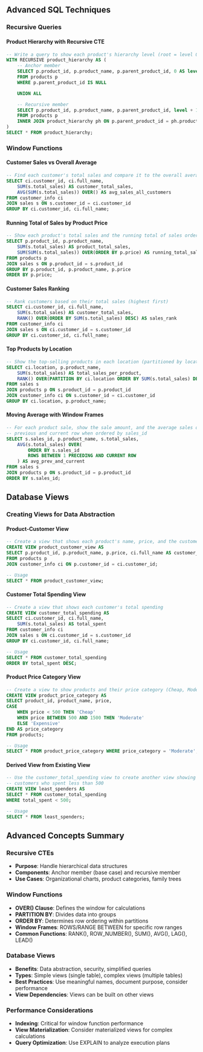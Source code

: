 ## Advanced SQL Techniques

### Recursive Queries

#### Product Hierarchy with Recursive CTE
```sql
-- Write a query to show each product's hierarchy level (root = level 0, children = 1, etc.) using a recursive CTE
WITH RECURSIVE product_hierarchy AS (
    -- Anchor member
    SELECT p.product_id, p.product_name, p.parent_product_id, 0 AS level
    FROM products p
    WHERE p.parent_product_id IS NULL

    UNION ALL

    -- Recursive member
    SELECT p.product_id, p.product_name, p.parent_product_id, level + 1
    FROM products p
    INNER JOIN product_hierarchy ph ON p.parent_product_id = ph.product_id
)
SELECT * FROM product_hierarchy;
```

### Window Functions

#### Customer Sales vs Overall Average
```sql
-- Find each customer's total sales and compare it to the overall average sales
SELECT ci.customer_id, ci.full_name,
    SUM(s.total_sales) AS customer_total_sales,
    AVG(SUM(s.total_sales)) OVER() AS avg_sales_all_customers
FROM customer_info ci
JOIN sales s ON s.customer_id = ci.customer_id
GROUP BY ci.customer_id, ci.full_name;
```

#### Running Total of Sales by Product Price
```sql
-- Show each product's total sales and the running total of sales ordered by product price
SELECT p.product_id, p.product_name,
    SUM(s.total_sales) AS product_total_sales,
    SUM(SUM(s.total_sales)) OVER(ORDER BY p.price) AS running_total_sales
FROM products p
JOIN sales s ON p.product_id = s.product_id
GROUP BY p.product_id, p.product_name, p.price
ORDER BY p.price;
```

#### Customer Sales Ranking
```sql
-- Rank customers based on their total sales (highest first)
SELECT ci.customer_id, ci.full_name,
    SUM(s.total_sales) AS customer_total_sales,
    RANK() OVER(ORDER BY SUM(s.total_sales) DESC) AS sales_rank
FROM customer_info ci
JOIN sales s ON ci.customer_id = s.customer_id
GROUP BY ci.customer_id, ci.full_name;
```

#### Top Products by Location
```sql
-- Show the top-selling products in each location (partitioned by location)
SELECT ci.location, p.product_name,
    SUM(s.total_sales) AS total_sales_per_product,
    RANK() OVER(PARTITION BY ci.location ORDER BY SUM(s.total_sales) DESC) AS rank_in_location
FROM sales s
JOIN products p ON s.product_id = p.product_id
JOIN customer_info ci ON s.customer_id = ci.customer_id
GROUP BY ci.location, p.product_name;
```

#### Moving Average with Window Frames
```sql
-- For each product sale, show the sale amount, and the average sales of the
-- previous and current row when ordered by sales_id
SELECT s.sales_id, p.product_name, s.total_sales,
    AVG(s.total_sales) OVER(
        ORDER BY s.sales_id
        ROWS BETWEEN 1 PRECEDING AND CURRENT ROW
    ) AS avg_prev_and_current
FROM sales s
JOIN products p ON s.product_id = p.product_id
ORDER BY s.sales_id;
```

## Database Views

### Creating Views for Data Abstraction

#### Product-Customer View
```sql
-- Create a view that shows each product's name, price, and the customer who bought it
CREATE VIEW product_customer_view AS
SELECT p.product_id, p.product_name, p.price, ci.full_name AS customer_name
FROM products p
JOIN customer_info ci ON p.customer_id = ci.customer_id;

-- Usage
SELECT * FROM product_customer_view;
```

#### Customer Total Spending View
```sql
-- Create a view that shows each customer's total spending
CREATE VIEW customer_total_spending AS
SELECT ci.customer_id, ci.full_name,
    SUM(s.total_sales) AS total_spent
FROM customer_info ci
JOIN sales s ON ci.customer_id = s.customer_id
GROUP BY ci.customer_id, ci.full_name;

-- Usage
SELECT * FROM customer_total_spending
ORDER BY total_spent DESC;
```

#### Product Price Category View
```sql
-- Create a view to show products and their price category (Cheap, Moderate, Expensive)
CREATE VIEW product_price_category AS
SELECT product_id, product_name, price,
CASE
    WHEN price < 500 THEN 'Cheap'
    WHEN price BETWEEN 500 AND 1500 THEN 'Moderate'
    ELSE 'Expensive'
END AS price_category
FROM products;

-- Usage
SELECT * FROM product_price_category WHERE price_category = 'Moderate';
```

#### Derived View from Existing View
```sql
-- Use the customer_total_spending view to create another view showing only
-- customers who spent less than 500
CREATE VIEW least_spenders AS
SELECT * FROM customer_total_spending
WHERE total_spent < 500;

-- Usage
SELECT * FROM least_spenders;
```

## Advanced Concepts Summary

### Recursive CTEs
- **Purpose**: Handle hierarchical data structures
- **Components**: Anchor member (base case) and recursive member
- **Use Cases**: Organizational charts, product categories, family trees

### Window Functions
- **OVER() Clause**: Defines the window for calculations
- **PARTITION BY**: Divides data into groups
- **ORDER BY**: Determines row ordering within partitions
- **Window Frames**: ROWS/RANGE BETWEEN for specific row ranges
- **Common Functions**: RANK(), ROW_NUMBER(), SUM(), AVG(), LAG(), LEAD()

### Database Views
- **Benefits**: Data abstraction, security, simplified queries
- **Types**: Simple views (single table), complex views (multiple tables)
- **Best Practices**: Use meaningful names, document purpose, consider performance
- **View Dependencies**: Views can be built on other views

### Performance Considerations
- **Indexing**: Critical for window function performance
- **View Materialization**: Consider materialized views for complex calculations
- **Query Optimization**: Use EXPLAIN to analyze execution plans